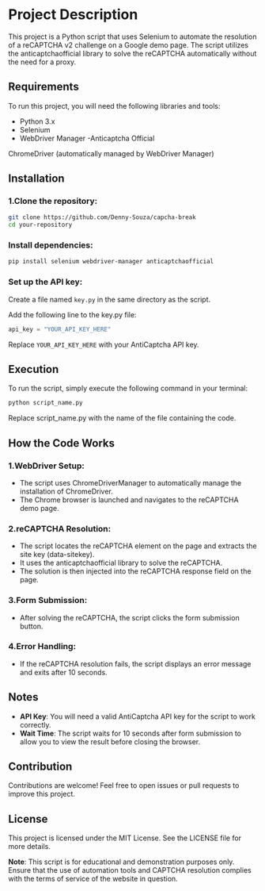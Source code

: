 # Project Description
This project is a Python script that uses Selenium to automate the resolution of a reCAPTCHA v2 challenge on a Google demo page. The script utilizes the anticaptchaofficial library to solve the reCAPTCHA automatically without the need for a proxy.

## Requirements
To run this project, you will need the following libraries and tools:

- Python 3.x
- Selenium
- WebDriver Manager
-Anticaptcha Official

ChromeDriver (automatically managed by WebDriver Manager)

## Installation
### 1.Clone the repository:
```sh
git clone https://github.com/Denny-Souza/capcha-break
cd your-repository
```

### Install dependencies:
```sh
pip install selenium webdriver-manager anticaptchaofficial
```
### Set up the API key:

Create a file named `key.py` in the same directory as the script.

 Add the following line to the key.py file:
```python
api_key = "YOUR_API_KEY_HERE"
```
Replace `YOUR_API_KEY_HERE` with your AntiCaptcha API key.

## Execution
To run the script, simply execute the following command in your terminal:
```sh
python script_name.py
```
Replace script_name.py with the name of the file containing the code.

## How the Code Works
### 1.WebDriver Setup:
- The script uses ChromeDriverManager to automatically manage the installation of ChromeDriver.
- The Chrome browser is launched and navigates to the reCAPTCHA demo page.

### 2.reCAPTCHA Resolution:
- The script locates the reCAPTCHA element on the page and extracts the site key (data-sitekey).
- It uses the anticaptchaofficial library to solve the reCAPTCHA.
- The solution is then injected into the reCAPTCHA response field on the page.

### 3.Form Submission:
- After solving the reCAPTCHA, the script clicks the form submission button.

### 4.Error Handling:
- If the reCAPTCHA resolution fails, the script displays an error message and exits after 10 seconds.

## Notes
- **API Key**: You will need a valid AntiCaptcha API key for the script to work correctly.
- **Wait Time**: The script waits for 10 seconds after form submission to allow you to view the result before closing the browser.

## Contribution
Contributions are welcome! Feel free to open issues or pull requests to improve this project.

## License
This project is licensed under the MIT License. See the LICENSE file for more details.

**Note**: This script is for educational and demonstration purposes only. Ensure that the use of automation tools and CAPTCHA resolution complies with the terms of service of the website in question.
